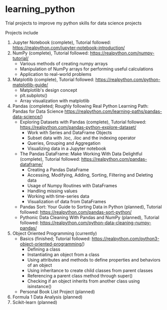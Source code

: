 # learning_python
Trial projects to improve my python skills for data science projects

Projects include 

1. Jupyter Notebook (complete), Tutorial followed: https://realpython.com/jupyter-notebook-introduction/
2. NumPy (complete), Tutorial followed: https://realpython.com/numpy-tutorial/
    * Various methods of creating numpy arrays
    * Manipulation of NumPy arrays for performing useful calculations
    * Application to real-world problems
3. Matplotlib (complete), Tutorial followed: https://realpython.com/python-matplotlib-guide/
   * Matplotlib's design concept
   * plt.subplots()
   * Array visualization with matplotlib
4. Pandas (completed; Roughly following Real Python Learning Path: Pandas for Data Science https://realpython.com/learning-paths/pandas-data-science/)
   * Exploring Datasets with Pandas (complete), Tutorial followed: https://realpython.com/pandas-python-explore-dataset/
     * Work with Series and DataFrame Objects
     * Subset data with .loc, .iloc and the indexing operator
     * Queries, Grouping and Aggregation
     * Visualizing data in a Jupyter notebook
   * The Pandas DataFrame: Make Working With Data Delightful (complete), Tutorial followed: https://realpython.com/pandas-dataframe/
     * Creating a Pandas DataFrame
     * Accessing, Modifying, Adding, Sorting, Filtering and Deleting data
     * Usage of Numpy Routines with DataFrames
     * Handling missing values
     * Working with time-series data
     * Visualization of data from DataFrames
   * Pandas Sort: Your Guide to Sorting Data in Python (planned), Tutorial followed: https://realpython.com/pandas-sort-python/
   * Pythonic Data Cleaning With Pandas and NumPy (planned), Tutorial followed: https://realpython.com/python-data-cleaning-numpy-pandas/
5. Object Oriented Programming (currently)
   * Basics (finished; Tutorial followed: https://realpython.com/python3-object-oriented-programming/)
     * Defining a class
     * Instantiating an object from a class
     * Using attributes and methods to define properties and behaviors of an object
     * Using inheritance to create child classes from parent classes
     * Referencing a parent class method through super()
     * Checking if an object inherits from another class using isinstance()
   * Personal Book List Project (planned)
6. Formula 1 Data Analysis (planned)
7. Scikit-learn (planned)


